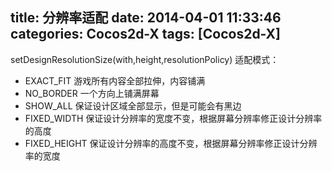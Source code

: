 title: 分辨率适配
date: 2014-04-01 11:33:46
categories: Cocos2d-X
tags: [Cocos2d-X]
---
setDesignResolutionSize(with,height,resolutionPolicy)
适配模式：
- EXACT_FIT 游戏所有内容全部拉伸，内容铺满
- NO_BORDER 一个方向上铺满屏幕
- SHOW_ALL 保证设计区域全部显示，但是可能会有黑边
- FIXED_WIDTH 保证设计分辨率的宽度不变，根据屏幕分辨率修正设计分辨率的高度
- FIXED_HEIGHT 保证设计分辨率的高度不变，根据屏幕分辨率修正设计分辨率的宽度